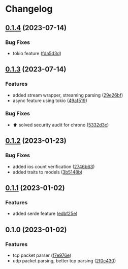 # Changelog

## [0.1.4](https://github.com/DamianoPellegrini/nom-teltonika/compare/v0.1.3...v0.1.4) (2023-07-14)


### Bug Fixes

* tokio feature ([fda5d3d](https://github.com/DamianoPellegrini/nom-teltonika/commit/fda5d3d07b5d9d3cd2af7a623473b0500fa9fdfb))

## [0.1.3](https://github.com/DamianoPellegrini/nom-teltonika/compare/v0.1.2...v0.1.3) (2023-07-14)


### Features

* added stream wrapper, streaming parsing ([29e26bf](https://github.com/DamianoPellegrini/nom-teltonika/commit/29e26bfbe3be594529913893ce138cdbc0226a6e))
* async feature using tokio ([49af519](https://github.com/DamianoPellegrini/nom-teltonika/commit/49af51901c168553c46b044b65f881141888276f))


### Bug Fixes

* :arrow_up: solved security audit for chrono ([5332d3c](https://github.com/DamianoPellegrini/nom-teltonika/commit/5332d3c1a35b03c58dc99b37f74b6909128fdb74))

## [0.1.2](https://github.com/DamianoPellegrini/nom-teltonika/compare/v0.1.1...v0.1.2) (2023-01-23)


### Bug Fixes

* added ios count verification ([2746b63](https://github.com/DamianoPellegrini/nom-teltonika/commit/2746b633f9eb649d6a752fa2c769f9c5411321df))
* added traits to models ([3b5148b](https://github.com/DamianoPellegrini/nom-teltonika/commit/3b5148b1fb22574cb493763734f97bd527faab75))

## [0.1.1](https://github.com/DamianoPellegrini/nom-teltonika/compare/v0.1.0...v0.1.1) (2023-01-02)


### Features

* added serde feature ([edbf25e](https://github.com/DamianoPellegrini/nom-teltonika/commit/edbf25e1c834064decb1518454622a27b320f5be))

## 0.1.0 (2023-01-02)


### Features

* tcp packet parser ([f7e976e](https://github.com/DamianoPellegrini/nom-teltonika/commit/f7e976ee914eebe880894aa2aed6ce0ad8fc5b43))
* udp packet parsing, better tcp parsing ([2f0c430](https://github.com/DamianoPellegrini/nom-teltonika/commit/2f0c43057583ee4c2bc9a79e58f07ff42dfacdff))
